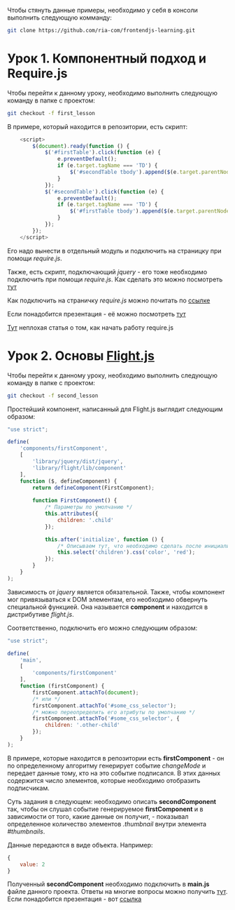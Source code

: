 Чтобы стянуть данные примеры, необходимо у себя в консоли выполнить следующую комманду:
```bash
git clone https://github.com/ria-com/frontendjs-learning.git
```

Урок 1. Компонентный подход и Require.js
===================

Чтобы перейти к данному уроку, необходимо выполнить следующую команду в папке с проектом:
```bash
git checkout -f first_lesson
```

В примере, который находится в репозитории, есть скрипт:

```javascript
    <script>
        $(document).ready(function () {
            $('#firstTable').click(function (e) {
                e.preventDefault();
                if (e.target.tagName === 'TD') {
                    $('#secondTable tbody').append($(e.target.parentNode));
                }
            });
            $('#secondTable').click(function (e) {
                e.preventDefault();
                if (e.target.tagName === 'TD') {
                    $('#firstTable tbody').append($(e.target.parentNode));
                }
            });
        });
    </script>
```
Его надо вынести в отдельный модуль и подключить на страницку при помощи *require.js*.

Также, есть скрипт, подключающий *jquery* - его тоже необходимо подключить при помощи *require.js*. Как сделать это можно посмотреть [тут](http://requirejs.org/docs/api.html#config-shim)

Как подключить на страничку *require.js* можно почитать по [ссылке](http://requirejs.org/docs/start.html#get)

Если понадобится презентация - её можно посмотреть [тут](https://docs.google.com/a/ria.com/presentation/d/1tX7CKmrJ6ebHGyWIdbWsxoSzvK3gSGVA_mq-ArJPk-o/edit?usp=sharing)

[Тут](http://habrahabr.ru/post/152833/) неплохая статья о том, как начать работу require.js

Урок 2. Основы [Flight.js](https://github.com/flightjs/flight)
========================

Чтобы перейти к данному уроку, необходимо выполнить следующую команду в папке с проектом:
```bash
git checkout -f second_lesson
```

Простейший компонент, написанный для Flight.js выглядит следующим образом:

```javascript
"use strict";

define(
    'components/firstComponent',
    [
        'library/jquery/dist/jquery',
        'library/flight/lib/component'
    ],
    function ($, defineComponent) {
        return defineComponent(FirstComponent);
        
        function FirstComponent() {
            /* Параметры по умолчанию */
            this.attributes({
                children: '.child'
            });

            this.after('initialize', function () {
                /* Описываем тут, что необходимо сделать после инициализации */
                this.select('children').css('color', 'red');
            });
        }
    }
);
```

Зависимость от *jquery* является обязательной. Также, чтобы компонент мог привязываться к DOM элементам, его необходимо обвернуть специальной функцией. Она называется **component** и находится в дистрибутиве *flight.js*.

Соответственно, подключить его можно следующим образом:

```javascript
"use strict";

define(
    'main',
    [
        'components/firstComponent'
    ],
    function (firstComponent) {
        firstComponent.attachTo(document);
        /* или */
        firstComponent.attachTo('#some_css_selector');
        /* можно переопределить его атрибуты по умолчанию */
        firstComponent.attachTo('#some_css_selector', {
            children: '.other-child'
        });
    }
);
```

В примере, которые находится в репозитории есть **firstComponent** - он по определенному алгоритму генерирует событие *changeMode* и передает данные тому, кто на это событие подписался. В этих данных содержится число элементов, которые необходимо отобразить подписчикам.

Суть задания в следующем: необходимо описать **secondComponent** так, чтобы он слушал событие генерируемое **firstComponent** и в зависимости от того, какие данные он получит, - показывал определенное количество элементов *.thumbnail* внутри элемента *#thumbnails*.

Данные передаются в виде объекта. Например:

```javascript
{
    value: 2
}
```

Полученный **secondComponent** необходимо подключить в **main.js** файле данного проекта.
Ответы на многие вопросы можно получить [тут](https://github.com/flightjs/flight/blob/master/doc/README.md).
Если понадобится презентация - вот [ссылка](https://docs.google.com/a/ria.com/presentation/d/1HAVzKiqfnLg3Wmh0wsG6zGdhnZmZ0g-hj2kOLosItCA/edit?usp=sharing)

